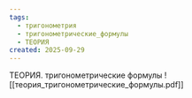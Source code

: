 ```yaml
---
tags:
  - тригонометрия
  - тригонометрические_формулы
  - ТЕОРИЯ
created: 2025-09-29
---
```

ТЕОРИЯ. тригонометрические формулы
![[теория_тригонометрические_формулы.pdf]]